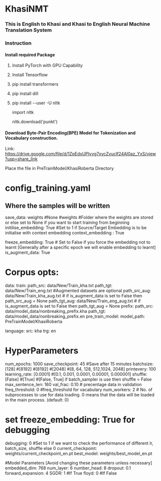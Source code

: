 # KhasiNMT
### This is English to Khasi and Khasi to English Neural Machine Translation System 

### Instruction

#### Install required Package

1. Install PyTorch with GPU Capability
2. Install Tensorflow
3. pip install transformers
4. pip install dill
5. pip install --user -U nltk
   
   import nltk
   
   nltk.download('punkt')
   
 #### Download Byte-Pair Encoding(BPE) Model for Tokenization and Vocabulary construction.
 Link: https://drive.google.com/file/d/1ZpEdxUPIvvg7xycZvuclf24Al0az_YxS/view?usp=share_link
 
 Place the file in PreTrainModel/KhasiRoberta Directory



# config_training.yaml

## Where the samples will be written
save_data: weights #None #weights  #Folder where the weights are stored or else set to None if you want to start training from beginning
initilise_embedding: True #Set to 1 if Source/Target Embedding is to be initialise with context embedding
context_embedding : True

freeze_embedding: True # Set to False if you force the embedding not to learnt [Generally after a specific epoch we will enable embedding to learnt]
is_augment_data: True
# Corpus opts:
data:
    train:
        path_src: data/New/Train_kha.txt
        path_tgt: data/New/Train_eng.txt
        #Augmented datasets are optional
        path_src_aug: data/New/Train_kha_aug.txt    # if is_augment_data is set to False then path_src_aug = None
        path_tgt_aug: data/New/Train_eng_aug.txt    # if is_augment_data is set to False then path_tgt_aug = None
    prefix:
        path_src: data/model_data/nonbreaking_prefix.kha
        path_tgt: data/model_data/nonbreaking_prefix.en
    pre_train_model:
        model_path: PreTrainModel/KhasiRoberta



language:
    src: kha
    trg: en

# HyperParameters
num_epochs: 1000
save_checkpoint: 45 #Save after 15 minutes
batchsize: [128] #[8192] #[8192] #[2048] #[8, 64, 128, 512,1024, 2048]
printevery: 100
learning_rate: [0.0001] #[0.1, 0.001, 0.0001, 0.00001, 0.000001]
shuffle: [False] #[True]  #[False, True]   if batch_sampler is use then shuffle = False
max_sentence_len: 160
val_frac: 0.10  # precentage data in validation
freq_threshold: 0 #freq_threshold for vacabulary
num_workers: 2 # No. of subprocesses to use for data loading. 0 means that the data will be loaded in the main process. (default: 0)
# set freeze_embedding: True for debugging
debugging: 0 #Set to 1 if we want to check the performance of different lr, batch_size, shuffle else 0
current_checkpoint: weights/current_checkpoint_en.pt
best_model: weights/best_model_en.pt

#Model Parameters [Avoid changing these parameters unless necessary]
embedded_dim: 768
num_layer: 6
number_head: 8
dropout: 0.1
forward_expansion: 4
SGDR: 1 #If True
floyd: 0 #If False
